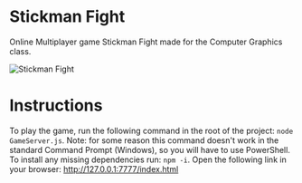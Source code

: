 # Stickman Fight

Online Multiplayer game Stickman Fight made for the Computer Graphics class.

![Stickman Fight](https://user-images.githubusercontent.com/59799831/148690843-a85d8c4c-1129-420e-b24f-b5bb429d39c2.png)

# Instructions

To play the game, run the following command in the root of the project: `node GameServer.js`. Note: for some reason this command doesn't work in the standard Command Prompt (Windows), so you will have to use PowerShell.
To install any missing dependencies run: `npm -i`. Open the following link in your browser: http://127.0.0.1:7777/index.html